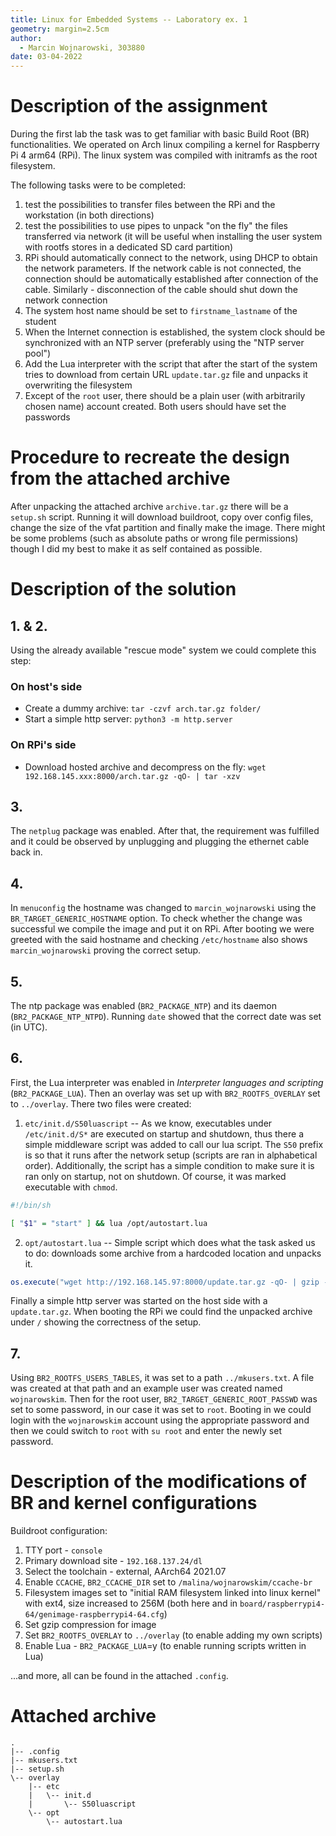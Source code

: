 ```yaml
---
title: Linux for Embedded Systems -- Laboratory ex. 1
geometry: margin=2.5cm
author:
  - Marcin Wojnarowski, 303880
date: 03-04-2022
---
```


# Description of the assignment

During the first lab the task was to get familiar with basic Build Root (BR) functionalities. We operated on Arch linux compiling a kernel for Raspberry Pi 4 arm64 (RPi). The linux system was compiled with initramfs as the root filesystem.

The following tasks were to be completed:

1. test the possibilities to transfer files between the RPi and the workstation (in both directions)
2. test the possibilities to use pipes to unpack "on the fly" the files transferred via network (it will be useful when installing the user system with rootfs stores in a dedicated SD card partition)
3. RPi should automatically connect to the network, using DHCP to obtain the network parameters. If the network cable is not connected, the connection should be automatically established after connection of the cable. Similarly - disconnection of the cable should shut down the network connection
4. The system host name should be set to `firstname_lastname` of the student
5. When the Internet connection is established, the system clock should be synchronized with an NTP server (preferably using the "NTP server pool")
6. Add the Lua interpreter with the script that after the start of the system tries to download from certain URL `update.tar.gz` file and unpacks it overwriting the filesystem
7. Except of the `root` user, there should be a plain user (with arbitrarily chosen name) account created. Both users should have set the passwords

# Procedure to recreate the design from the attached archive

After unpacking the attached archive `archive.tar.gz` there will be a `setup.sh` script. Running it will download buildroot, copy over config files, change the size of the vfat partition and finally make the image. There might be some problems (such as absolute paths or wrong file permissions) though I did my best to make it as self contained as possible.

# Description of the solution

## 1. & 2.

Using the already available "rescue mode" system we could complete this step:

### On host's side

- Create a dummy archive: `tar -czvf arch.tar.gz folder/`
- Start a simple http server: `python3 -m http.server`

### On RPi's side

- Download hosted archive and decompress on the fly: `wget 192.168.145.xxx:8000/arch.tar.gz -qO- | tar -xzv`

## 3.

The `netplug` package was enabled. After that, the requirement was fulfilled and it could be observed by unplugging and plugging the ethernet cable back in.

## 4.

In `menuconfig` the hostname was changed to `marcin_wojnarowski` using the `BR_TARGET_GENERIC_HOSTNAME` option. To check whether the change was successful we compile the image and put it on RPi. After booting we were greeted with the said hostname and checking `/etc/hostname` also shows `marcin_wojnarowski` proving the correct setup.

## 5.

The ntp package was enabled (`BR2_PACKAGE_NTP`) and its daemon (`BR2_PACKAGE_NTP_NTPD`). Running `date` showed that the correct date was set (in UTC).

## 6.

First, the Lua interpreter was enabled in _Interpreter languages and scripting_ (`BR2_PACKAGE_LUA`). Then an overlay was set up with `BR2_ROOTFS_OVERLAY` set to `../overlay`. There two files were created:

1. `etc/init.d/S50luascript` -- As we know, executables under `/etc/init.d/S*` are executed on startup and shutdown, thus there a simple middleware script was added to call our lua script. The `S50` prefix is so that it runs after the network setup (scripts are ran in alphabetical order). Additionally, the script has a simple condition to make sure it is ran only on startup, not on shutdown. Of course, it was marked executable with `chmod`.

```sh
#!/bin/sh

[ "$1" = "start" ] && lua /opt/autostart.lua
```

2. `opt/autostart.lua` -- Simple script which does what the task asked us to do: downloads some archive from a hardcoded location and unpacks it.

```lua
os.execute("wget http://192.168.145.97:8000/update.tar.gz -qO- | gzip -d | tar -x")
```

Finally a simple http server was started on the host side with a `update.tar.gz`. When booting the RPi we could find the unpacked archive under `/` showing the correctness of the setup.

## 7.

Using `BR2_ROOTFS_USERS_TABLES`, it was set to a path `../mkusers.txt`. A file was created at that path and an example user was created named `wojnarowskim`. Then for the root user, `BR2_TARGET_GENERIC_ROOT_PASSWD` was set to some password, in our case it was set to `root`. Booting in we could login with the `wojnarowskim` account using the appropriate password and then we could switch to `root` with `su root` and enter the newly set password.

# Description of the modifications of BR and kernel configurations

Buildroot configuration:

1. TTY port - `console`
2. Primary download site - `192.168.137.24/dl`
3. Select the toolchain - external, AArch64 2021.07
4. Enable `CCACHE`, `BR2_CCACHE_DIR` set to `/malina/wojnarowskim/ccache-br`
5. Filesystem images set to "initial RAM filesystem linked into linux kernel" with ext4, size increased to 256M (both here and in `board/raspberrypi4-64/genimage-raspberrypi4-64.cfg`)
6. Set gzip compression for image
7. Set `BR2_ROOTFS_OVERLAY` to `../overlay` (to enable adding my own scripts)
8. Enable Lua - `BR2_PACKAGE_LUA`=y (to enable running scripts written in Lua)

...and more, all can be found in the attached `.config`.

# Attached archive

```
.
|-- .config
|-- mkusers.txt
|-- setup.sh
\-- overlay
    |-- etc
    |   \-- init.d
    |       \-- S50luascript
    \-- opt
        \-- autostart.lua
```
